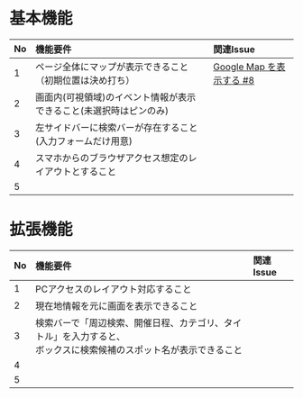 # 基本機能
|No|機能要件|関連Issue|
|:---|:---|:---|
|1|ページ全体にマップが表示できること（初期位置は決め打ち）|[Google Map を表示する #8]|
|2|画面内(可視領域)のイベント情報が表示できること(未選択時はピンのみ)||
|3|左サイドバーに検索バーが存在すること(入力フォームだけ用意)||
|4|スマホからのブラウザアクセス想定のレイアウトとすること||
|5|||

# 拡張機能
|No|機能要件|関連Issue|
|:---|:---|:---|
|1|PCアクセスのレイアウト対応すること||
|2|現在地情報を元に画面を表示できること||
|3|検索バーで「周辺検索、開催日程、カテゴリ、タイトル」を入力すると、<br>ボックスに検索候補のスポット名が表示できること||
|4|||
|5|||

[Google Map を表示する #8]: https://github.com/hikaruchie/map/issues/8